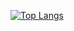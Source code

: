 [![Top Langs](https://github-readme-stats.vercel.app/api/top-langs/?username=Connor119&layout=compact)](https://github.com/Connor119/project2kob)

